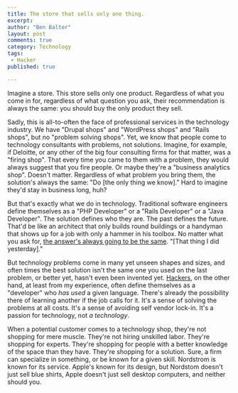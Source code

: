 ```yaml
---
title: The store that sells only one thing.
excerpt: 
author: "Ben Balter"
layout: post
comments: true
category: Technology
tags: 
 - Hacker
published: true

---
```


Imagine a store. This store sells only one product. Regardless of what you come in for, regardless of what question you ask, their recommendation is always the same: you should buy the only product they sell.

Sadly, this is all-to-often the face of professional services in the technology industry. We have "Drupal shops" and "WordPress shops" and "Rails shops", but no "problem solving shops". Yet, we know that people come to technology consultants with problems, not solutions. Imagine, for example, if Deloitte, or any other of the big four consulting firms for that matter, was a "firing shop". That every time you came to them with a problem, they would always suggest that you fire people. Or maybe they're a "business analytics shop". Doesn't matter. Regardless of what problem you bring them, the solution's always the same: "Do \[the only thing we know\]." Hard to imagine they'd stay in business long, huh?

<!-- more -->

But that's exactly what we do in technology. Traditional software engineers define themselves as a "PHP Developer" or a "Rails Developer" or a "Java Developer". The solution defines who they are. The past defines the future. That'd be like an architect that only builds round buildings or a handyman that shows up for a job with only a hammer in his toolbox. No matter what you ask for, [the answer's always going to be the same](http://xkcd.com/801/). "\[That thing I did yesterday\]."

But technology problems come in many yet unseen shapes and sizes, and often times the best solution isn't the same one you used on the last problem, or better yet, hasn't even been invented yet. [Hackers](http://ben.balter.com/2013/02/16/what-is-a-hacker/), on the other hand, at least from my experience, often define themselves as a "developer" who *has used* a given language. There's already the possibility there of learning another if the job calls for it. It's a sense of solving the problems at all costs. It's a sense of avoiding self vendor lock-in. It's a passion for technology, not *a technology*.

When a potential customer comes to a technology shop, they're not shopping for mere muscle. They're not hiring unskilled labor. They're shopping for experts. They're shopping for people with a better knowledge of the space than they have. They're shopping for a solution. Sure, a firm can specialize in something, or be known for a given skill. Nordstrom is known for its service. Apple's known for its design, but Nordstom doesn't just sell blue shirts, Apple doesn't just sell desktop computers, and neither should you. 
